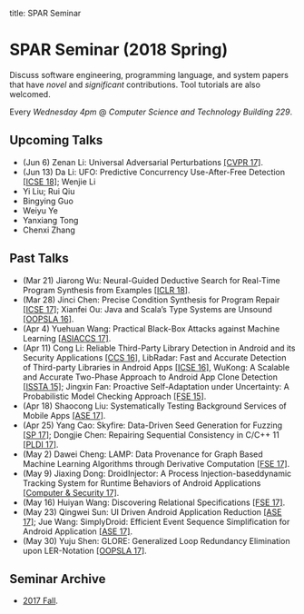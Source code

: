 title: SPAR Seminar

# SPAR Seminar (2018 Spring)

Discuss software engineering, programming language, and system papers that have *novel* and *significant* contributions. Tool tutorials are also welcomed.

Every *Wednesday 4pm* @ *Computer Science and Technology Building 229*.

## Upcoming Talks

* (Jun 6) Zenan Li: Universal Adversarial Perturbations [[CVPR 17]](https://arxiv.org/abs/1610.08401).
* (Jun 13) Da Li: UFO: Predictive Concurrency Use-After-Free Detection [[ICSE 18]](https://parasol.tamu.edu/people/jeff/academic/ufo.pdf); Wenjie Li
* Yi Liu; Rui Qiu
* Bingying Guo
* Weiyu Ye
* Yanxiang Tong
* Chenxi Zhang

## Past Talks
* (Mar 21) Jiarong Wu: Neural-Guided Deductive Search for Real-Time Program Synthesis from Examples [[ICLR 18]](https://openreview.net/forum?id=rywDjg-RW).
* (Mar 28) Jinci Chen: Precise Condition Synthesis for Program Repair [[ICSE 17]](https://www.researchgate.net/publication/307307206_Precise_Condition_Synthesis_for_Program_Repair); Xianfei Ou: Java and Scala’s Type Systems are Unsound [[OOPSLA 16]](https://dl.acm.org/citation.cfm?id=2984004).
* (Apr 4) Yuehuan Wang: Practical Black-Box Attacks against Machine Learning [[ASIACCS 17]](https://arxiv.org/abs/1602.02697).
* (Apr 11) Cong Li: Reliable Third-Party Library Detection in Android and its Security Applications [[CCS 16]](https://dl.acm.org/citation.cfm?id=2978333), LibRadar: Fast and Accurate Detection of Third-party Libraries in Android Apps [[ICSE 16]](https://dl.acm.org/citation.cfm?id=2889178), WuKong: A Scalable and Accurate Two-Phase Approach to Android App Clone Detection [[ISSTA 15]](https://dl.acm.org/citation.cfm?id=2771795); Jingxin Fan: Proactive Self-Adaptation under Uncertainty: A Probabilistic Model Checking Approach [[FSE 15]](http://acme.able.cs.cmu.edu/pubs/uploads/pdf/fse15main-mainid213-p-1d01012-24621-final.pdf).
* (Apr 18) Shaocong Liu: Systematically Testing Background Services of Mobile Apps [[ASE 17]](https://dl.acm.org/citation.cfm?id=3155568).
* (Apr 25) Yang Cao: Skyfire: Data-Driven Seed Generation for Fuzzing [[SP 17]](https://ieeexplore.ieee.org/document/7958599/); Dongjie Chen: Repairing Sequential Consistency in C/C++ 11 [[PLDI 17]](https://dl.acm.org/citation.cfm?id=3062352).
* (May 2) Dawei Cheng: LAMP: Data Provenance for Graph Based Machine Learning Algorithms through Derivative Computation [[FSE 17]](https://dl.acm.org/citation.cfm?id=3106291). 
* (May 9) Jiaxing Dong: DroidInjector: A Process Injection-baseddynamic Tracking System for Runtime Behaviors of Android Applications [[Computer & Security 17]](https://www.sciencedirect.com/science/article/pii/S0167404817301207?via%3Dihub).
* (May 16) Huiyan Wang: Discovering Relational Specifications [[FSE 17]](https://dl.acm.org/citation.cfm?doid=3106237.3106279).
* (May 23) Qingwei Sun: UI Driven Android Application Reduction [[ASE 17]](https://ieeexplore.ieee.org/document/8115642/); Jue Wang: SimplyDroid: Efficient Event Sequence Simplification for Android Application [[ASE 17]](https://ieeexplore.ieee.org/document/8115643/).
* (May 30) Yuju Shen: GLORE: Generalized Loop Redundancy Elimination upon LER-Notation [[OOPSLA 17]](https://dl.acm.org/citation.cfm?id=3133898).

## Seminar Archive

* [2017 Fall](2017fall).
